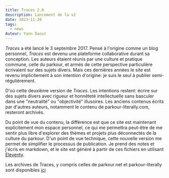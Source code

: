```yaml
---
title: Traces 2.0
description: Lancement de la v2
date: 2023-11-20
tags:
  - news
Auteur: Yann Daout
---
```

_Traces_ a été lancé le 3 septembre 2017.  Pensé à l'origine comme un blog personnel, _Traces_ est devenu une plateforme collaborative durant sa conception. Les auteurs étaient réunis par une culture et pratique commune, celle du parkour, et armés de cette perspective particulière écrivaient sur des sujets divers. Mais ces dernières années le site est revenu implicitement à son intention d'origine: je suis le seul à publier semi-régulièrement.

D'où cette deuxième version de _Traces_. Les intentions restent: écrire sur des sujets divers avec rigueur et honnêteté intellectuelle sans basculer dans une "neutralité" ou "objectivité" illusoires. Les anciens contenus écrits par d'autres auteurs, notamment le contenu de parkour-literally.com, resteront archivés.  

Du point de vue du contenu, la différence est que ce site est maintenant explicitement mon espace personnel, ce qui me permettra peut-être de me sentir plus libre d'explorer des thèmes et projets plus déconnectés de la culture du parkour. D'un point de vue technique, cette nouvelle version me permet de simplifier le processus de publication. Je prend des notes et j'écris en markdown, et le site est généré à partir de ces fichiers en utilisant [Eleventy](https://www.11ty.dev/).

Les archives de Traces, y compris celles de parkour.net et parkour-literally sont disponibles [ici](/archive/) 